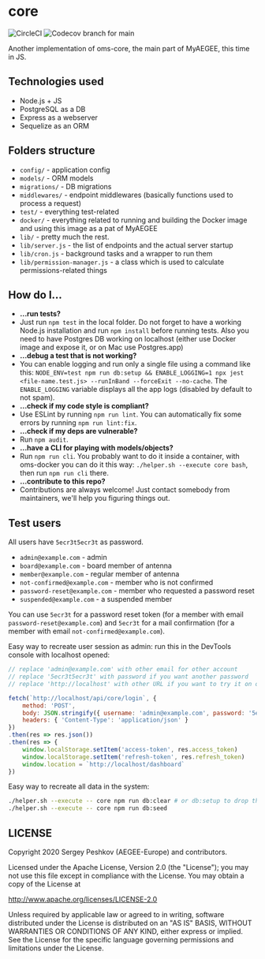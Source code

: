 # core

![CircleCI](https://img.shields.io/circleci/build/github/AEGEE/core)
![Codecov branch for main](https://img.shields.io/codecov/c/github/AEGEE/core.svg)

Another implementation of oms-core, the main part of MyAEGEE, this time in JS.



## Technologies used

- Node.js + JS
- PostgreSQL as a DB
- Express as a webserver
- Sequelize as an ORM

## Folders structure
- `config/` - application config
- `models/` - ORM models
- `migrations/` - DB migrations
- `middlewares/` - endpoint middlewares (basically functions used to process a request)
- `test/` - everything test-related
- `docker/` - everything related to running and building the Docker image and using this image as a pat of MyAEGEE
- `lib/` - pretty much the rest.
- `lib/server.js` - the list of endpoints and the actual server startup
- `lib/cron.js` - background tasks and a wrapper to run them
- `lib/permission-manager.js` - a class which is used to calculate permissions-related things

## How do I...

- **...run tests?**  
- Just run `npm test` in the local folder. Do not forget to have a working Node.js installation and run `npm install` before running tests. Also you need to have Postgres DB working on localhost (either use Docker image and expose it, or on Mac use Postgres.app)
- **...debug a test that is not working?**
- You can enable logging and run only a single file using a command like this: `NODE_ENV=test npm run db:setup && ENABLE_LOGGING=1 npx jest <file-name.test.js> --runInBand --forceExit --no-cache`. The `ENABLE_LOGGING` variable displays all the app logs (disabled by default to not spam).
- **...check if my code style is compliant?**
- Use ESLint by running `npm run lint`. You can automatically fix some errors by running `npm run lint:fix`.
- **...check if my deps are vulnerable?**
- Run `npm audit`.
- **...have a CLI for playing with models/objects?**
- Run `npm run cli`. You probably want to do it inside a container, with oms-docker you can do it this way: `./helper.sh --execute core bash`, then run `npm run cli` there.
- **...contribute to this repo?**
- Contributions are always welcome! Just contact somebody from maintainers, we'll help you figuring things out.

## Test users

All users have `5ecr3t5ecr3t` as password.

- `admin@example.com` - admin
- `board@example.com` - board member of antenna
- `member@example.com` - regular member of antenna
- `not-confirmed@example.com` - member who is not confirmed
- `password-reset@example.com` - member who requested a password reset
- `suspended@example.com` - a suspended member

You can use `5ecr3t` for a password reset token (for a member with email `password-reset@example.com`) and `5ecr3t` for a mail confirmation (for a member with email `not-confirmed@example.com`).

Easy way to recreate user session as admin: run this in the DevTools console with localhost opened:

```js
// replace 'admin@example.com' with other email for other account
// replace '5ecr3t5ecr3t' with password if you want another password
// replace 'http://localhost' with other URL if you want to try it on other domain

fetch(`http://localhost/api/core/login`, {
    method: 'POST',
    body: JSON.stringify({ username: 'admin@example.com', password: '5ecr3t5ecr3t' }),
    headers: { 'Content-Type': 'application/json' }
})
.then(res => res.json())
.then(res => {
    window.localStorage.setItem('access-token', res.access_token)
    window.localStorage.setItem('refresh-token', res.refresh_token)
    window.location = `http://localhost/dashboard`
})
```

Easy way to recreate all data in the system:
```sh
./helper.sh --execute -- core npm run db:clear # or db:setup to drop the db schema and create it again
./helper.sh --execute -- core npm run db:seed
```

## LICENSE

Copyright 2020 Sergey Peshkov (AEGEE-Europe) and contributors.

Licensed under the Apache License, Version 2.0 (the "License");
you may not use this file except in compliance with the License.
You may obtain a copy of the License at

<http://www.apache.org/licenses/LICENSE-2.0>

Unless required by applicable law or agreed to in writing, software
distributed under the License is distributed on an "AS IS" BASIS,
WITHOUT WARRANTIES OR CONDITIONS OF ANY KIND, either express or implied.
See the License for the specific language governing permissions and
limitations under the License.
